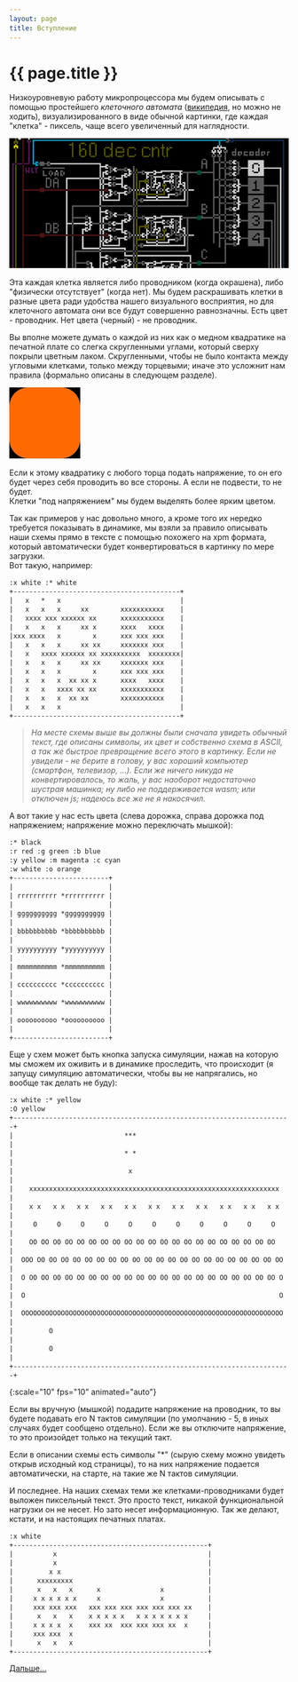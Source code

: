 ```yaml
---
layout: page
title: Вступление
---
```

# {{ page.title }}

Низкоуровневую работу микропроцессора мы будем описывать с помощью простейшего *клеточного автомата* ([википедия](https://ru.wikipedia.org/wiki/Клеточный_автомат), но можно не ходить), визуализированного в виде обычной картинки, где каждая "клетка" - пиксель, чаще всего увеличенный для наглядности.

![](media/piece.png)

Эта каждая клетка является либо проводником (когда окрашена), либо "физически отсутствует" (когда нет). Мы будем раскрашивать клетки в разные цвета ради удобства нашего визуального восприятия, но для клеточного автомата они все будут совершенно равнозначны. Есть цвет - проводник. Нет цвета (черный) - не проводник.

Вы вполне можете думать о каждой из них как о медном квадратике на печатной плате со слегка скругленными углами, который сверху покрыли цветным лаком. Скругленными, чтобы не было контакта между угловыми клетками, только между торцевыми; иначе это усложнит нам правила (формально описаны в следующем разделе).

![](media/cell.jpg)

Если к этому квадратику с любого торца подать напряжение, то он его будет через себя проводить во все стороны. А если не подвести, то не будет.  
Клетки "под напряжением" мы будем выделять более ярким цветом.

Так как примеров у нас довольно много, а кроме того их нередко требуется показывать в динамике, мы взяли за правило описывать наши схемы прямо в тексте с помощью похожего на xpm формата, который автоматически будет конвертироваться в картинку по мере загрузки.  
Вот такую, например:
```layout
:x white :* white
+------------------------------------------+
|   x   *   x                              |
|   x   x   x     xx        xxxxxxxxxxx    |
|   xxxx xxx xxxxxx xx      xxxxxxxxxxx    |
|   x   x   x     xx x      xxxx   xxxx    |
|xxx xxxx   x        x      xxx xxx xxx    |
|   x   x   x     xx xx     xxxxxxx xxx    |
|   x   xxxx xxxxxx xx xxxxxxxxxx  xxxxxxxx|
|   x   x   x     xx xx     xxxxxxx xxx    |
|   x   x   x        x      xxx xxx xxx    |
|   x   x   x  xx xx x      xxxx   xxxx    |
|   x   x   xxxx xx xx      xxxxxxxxxxx    |
|   x   x   x  xx xx        xxxxxxxxxxx    |
|   x   x   x                              |
+------------------------------------------+
```
> *На месте схемы выше вы должны были сначала увидеть обычный текст, где описаны символы, их цвет и собственно схема в ASCII, а так же быстрое превращение всего этого в картинку. Если не увидели - не берите в голову, у вас хороший компьютер (смартфон, телевизор, ...). Если же ничего никуда не конвертировалось, то жаль, у вас наоборот недостаточно шустрая машинка; ну либо не поддерживается wasm; или отключен js; надеюсь все же не я накосячил.*

А вот такие у нас есть цвета (слева дорожка, справа дорожка под напряжением; напряжение можно переключать мышкой):
```layout
:* black
:r red :g green :b blue
:y yellow :m magenta :c cyan
:w white :o orange
+------------------------+
|                        |
| rrrrrrrrrr *rrrrrrrrrr |
|                        |
| gggggggggg *gggggggggg |
|                        |
| bbbbbbbbbb *bbbbbbbbbb |
|                        |
| yyyyyyyyyy *yyyyyyyyyy |
|                        |
| mmmmmmmmmm *mmmmmmmmmm |
|                        |
| cccccccccc *cccccccccc |
|                        |
| wwwwwwwwww *wwwwwwwwww |
|                        |
| oooooooooo *oooooooooo |
|                        |
+------------------------+
```

Еще у схем может быть кнопка запуска симуляции, нажав на которую мы сможем их оживить и в динамике проследить, что происходит (я запущу симуляцию автоматически, чтобы вы не напрягались, но вообще так делать не буду):
```layout
:x white :* yellow
:O yellow
+----------------------------------------------------------------------+
|                            ***                                       |
|                            * *                                       |
|                             x                                        |
|    xxxxxxxxxxxxxxxxxxxxxxxxxxxxxxxxxxxxxxxxxxxxxxxxxxxxxxxxxxxxxxx   |
|    x x   x x   x x   x x   x x   x x   x x   x x   x x   x x   x x   |
|     O     O     O     O     O     O     O     O     O     O     O    |
|    OO OO OO OO OO OO OO OO OO OO OO OO OO OO OO OO OO OO OO OO OO    |
|  OOO OO OO OO OO OO OO OO OO OO OO OO OO OO OO OO OO OO OO OO OO OO  |
|  O OO OO OO OO OO OO OO OO OO OO OO OO OO OO OO OO OO OO OO OO OO O  |
|  O                                                                O  |
|  OOOOOOOOOOOOOOOOOOOOOOOOOOOOOOOOOOOOOOOOOOOOOOOOOOOOOOOOOOOOOOOOOO  |
|         O                                                            |
|         O                                                            |
+----------------------------------------------------------------------+
```
{:scale="10" fps="10" animated="auto"}

Если вы вручную (мышкой) подадите напряжение на проводник, то вы будете подавать его N тактов симуляции (по умолчанию - 5, в иных случаях будет сообщено отдельно). Если же вы отключите напряжение, то это произойдет только на текущий такт.

Если в описании схемы есть символы "*" (сырую схему можно увидеть открыв исходный код страницы), то на них напряжение подается автоматически, на старте, на такие же N тактов симуляции.

И последнее. На наших схемах теми же клетками-проводниками будет выложен пиксельный текст. Это просто текст, никакой функциональной нагрузки он не несет. Но зато несет информационную. Так же делают, кстати, и на настоящих печатных платах.

```layout
:x white
+-------------------------------------------------+
|          x                                      |
|          x                                      |
|         x x                                     |
|      xxxxxxxxx                                  |
|      x   x   x      x               x           |
|     x x x x x x     x               x           |
|     xxx xxx xxx   xxx xxx xxx xxx xxx xxx xx    |
|      x   x   x    x x x x x   x x x x x x x     |
|     x x x x  x    xxx xx  xxx xxx xxx xx  x     |
|     xxx xxx  x                                  |
|      x   x   x                                  |
+-------------------------------------------------+
```

[Дальше...](rules.html)
